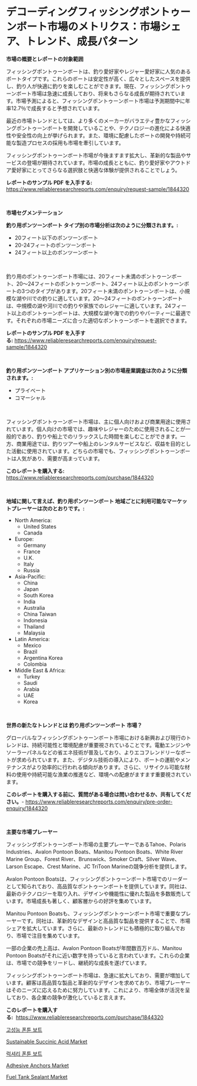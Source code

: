 <p><h1>デコーディングフィッシングポントゥーンボート市場のメトリクス：市場シェア、トレンド、成長パターン</h1></p><p><strong>市場の概要とレポートの対象範囲</strong></p>
<p><p>フィッシングポントゥーンボートは、釣り愛好家やレジャー愛好家に人気のあるボートタイプです。これらのボートは安定性が高く、広々としたスペースを提供し、釣り人が快適に釣りを楽しむことができます。現在、フィッシングポントゥーンボート市場は急速に成長しており、将来もさらなる成長が期待されています。市場予測によると、フィッシングポントゥーンボート市場は予測期間中に年率12.7％で成長すると予想されています。</p><p>最近の市場トレンドとしては、より多くのメーカーがバラエティ豊かなフィッシングポントゥーンボートを開発していることや、テクノロジーの進化による快適性や安全性の向上が挙げられます。また、環境に配慮したボートの開発や持続可能な製造プロセスの採用も市場を牽引しています。</p><p>フィッシングポントゥーンボート市場が今後ますます拡大し、革新的な製品やサービスの登場が期待されています。市場の成長とともに、釣り愛好家やアウトドア愛好家にとってさらなる選択肢と快適な体験が提供されることでしょう。</p></p>
<p><strong>レポートのサンプル PDF を入手する:</strong> <a href="https://www.reliableresearchreports.com/enquiry/request-sample/1844320">https://www.reliableresearchreports.com/enquiry/request-sample/1844320</a></p>
<p>&nbsp;</p>
<p><strong>市場セグメンテーション</strong></p>
<p><strong>釣り用ポンツーンボート タイプ別の市場分析は次のように分類されます。:</strong></p>
<p><ul><li>20フィート以下のポンツーンボート</li><li>20-24フィートのポンツーンボート</li><li>24フィート以上のポンツーンボート</li></ul></p>
<p>&nbsp;</p>
<p><p>釣り用のポントゥーンボート市場には、20フィート未満のポントゥーンボート、20〜24フィートのポントゥーンボート、24フィート以上のポントゥーンボートの3つのタイプがあります。20フィート未満のポントゥーンボートは、小規模な湖や川での釣りに適しています。20〜24フィートのポントゥーンボートは、中規模の湖や河川での釣りや家族でのレジャーに適しています。24フィート以上のポントゥーンボートは、大規模な湖や海での釣りやパーティーに最適です。それぞれの市場ニーズに合った適切なポントゥーンボートを選択できます。</p></p>
<p><strong>レポートのサンプル PDF を入手する:</strong>&nbsp;<a href="https://www.reliableresearchreports.com/enquiry/request-sample/1844320">https://www.reliableresearchreports.com/enquiry/request-sample/1844320</a></p>
<p>&nbsp;</p>
<p><strong> 釣り用ポンツーンボート アプリケーション別の市場産業調査は次のように分類されます。:</strong></p>
<p><ul><li>プライベート</li><li>コマーシャル</li></ul></p>
<p>&nbsp;</p>
<p><p>フィッシングポントゥーンボート市場は、主に個人向けおよび商業用途に使用されています。個人向けの市場では、趣味やレジャーのために使用されることが一般的であり、釣りや船上でのリラックスした時間を楽しむことができます。一方、商業用途では、釣りツアーや船上のレンタルサービスなど、収益を目的とした活動に使用されています。どちらの市場でも、フィッシングポントゥーンボートは人気があり、需要が高まっています。</p></p>
<p><strong>このレポートを購入する:</strong>&nbsp; <a href="https://www.reliableresearchreports.com/purchase/1844320">https://www.reliableresearchreports.com/purchase/1844320</a></p>
<p>&nbsp;</p>
<p><strong>地域に関して言えば、釣り用ポンツーンボート 地域ごとに利用可能なマーケットプレーヤーは次のとおりです。:</strong></p>
<p><ul>
    <li>
        North America:
        <ul>
            <li>United States</li>
            <li>Canada</li>
        </ul>
    </li>
    <li>
        Europe:
        <ul>
            <li>Germany</li>
            <li>France</li>
            <li>U.K.</li>
            <li>Italy</li>
            <li>Russia</li>
        </ul>
    </li>
    <li>
        Asia-Pacific:
        <ul>
            <li>China</li>
            <li>Japan</li>
            <li>South Korea</li>
            <li>India</li>
            <li>Australia</li>
            <li>China Taiwan</li>
            <li>Indonesia</li>
            <li>Thailand</li>
            <li>Malaysia</li>
        </ul>
    </li>
    <li>
        Latin America:
        <ul>
            <li>Mexico</li>
            <li>Brazil</li>
            <li>Argentina Korea</li>
            <li>Colombia</li>
        </ul>
    </li>
    <li>
        Middle East & Africa:
        <ul>
            <li>Turkey</li>
            <li>Saudi</li>
            <li>Arabia</li>
            <li>UAE</li>
            <li>Korea</li>
        </ul>
    </li>
    </ul></p>
<p>&nbsp;</p>
<p><strong>世界の新たなトレンドとは 釣り用ポンツーンボート 市場？</strong></p>
<p><p>グローバルなフィッシングポントゥーンボート市場における新興および現行のトレンドは、持続可能性と環境配慮が重要視されていることです。電動エンジンやソーラーパネルなどの省エネ技術が普及しており、よりエコフレンドリーなボートが求められています。また、デジタル技術の導入により、ボートの運航やメンテナンスがより効率的に行われる傾向があります。さらに、リサイクル可能な材料の使用や持続可能な漁業の推進など、環境への配慮がますます重要視されています。</p></p>
<p><strong>このレポートを購入する前に、質問がある場合は問い合わせるか、共有してください。</strong>- <a href="https://www.reliableresearchreports.com/enquiry/pre-order-enquiry/1844320">https://www.reliableresearchreports.com/enquiry/pre-order-enquiry/1844320</a></p>
<p>&nbsp;</p>
<p><strong>主要な市場プレーヤー</strong></p>
<p><p>フィッシングポントゥーンボート市場の主要プレーヤーであるTahoe、Polaris Industries、Avalon Pontoon Boats、Manitou Pontoon Boats、White River Marine Group、Forest River、Brunswick、Smoker Craft、Silver Wave、Larson Escape、Crest Marine、JC TriToon Marineの競争分析を提供します。</p><p>Avalon Pontoon Boatsは、フィッシングポントゥーンボート市場でのリーダーとして知られており、高品質なポントゥーンボートを提供しています。同社は、最新のテクノロジーを取り入れ、デザインや機能性に優れた製品を多数販売しています。市場成長も著しく、顧客層からの好評を集めています。</p><p>Manitou Pontoon Boatsも、フィッシングポントゥーンボート市場で重要なプレーヤーです。同社は、革新的なデザインと高品質な製品を提供することで、市場シェアを拡大しています。さらに、最新のトレンドにも積極的に取り組んでおり、市場で注目を集めています。</p><p>一部の企業の売上高は、Avalon Pontoon Boatsが年間数百万ドル、Manitou Pontoon Boatsがそれに近い数字を持っていると言われています。これらの企業は、市場での競争をリードし、継続的な成長を遂げています。</p><p>フィッシングポントゥーンボート市場は、急速に拡大しており、需要が増加しています。顧客は高品質な製品と革新的なデザインを求めており、市場プレーヤーはそのニーズに応えるために努力しています。これにより、市場全体が活況を呈しており、各企業の競争が激化していると言えます。</p></p>
<p><strong>このレポートを購入する:</strong>&nbsp;&nbsp;<a href="https://www.reliableresearchreports.com/purchase/1844320">https://www.reliableresearchreports.com/purchase/1844320</a></p>
<p><p><a href="https://github.com/vsr06p4p49/Market-Research-Report-List-1/blob/main/2068471185559.md">고성능 폰툰 보트</a></p><p><a href="https://github.com/provorikovar/Market-Research-Report-List-3/blob/main/sustainable-succinic-acid-market.md">Sustainable Succinic Acid Market</a></p><p><a href="https://github.com/oajzkywllm460/Market-Research-Report-List-1/blob/main/7602626185558.md">럭셔리 폰툰 보트</a></p><p><a href="https://view.publitas.com/reportprime-1/adhesive-anchors-market-offers-provide-insightful-data-for-the-time-period-from-2024-to-2031-and-also-provide-analysis-based-on-application-type-and-region/">Adhesive Anchors Market</a></p><p><a href="https://view.publitas.com/reportprime-1/fuel-tank-sealant-market-research-report-reveals-the-latest-trends-and-opportunities-of-this-market-for-period-from-2024-2031/">Fuel Tank Sealant Market</a></p></p>